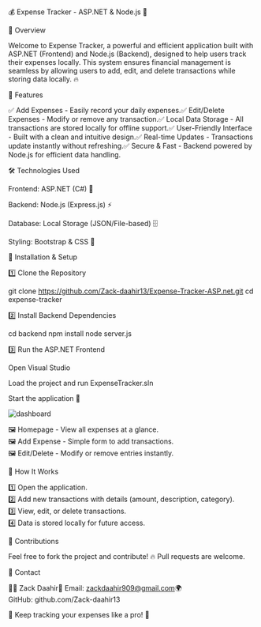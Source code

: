 💰 Expense Tracker - ASP.NET & Node.js 🚀

📌 Overview

Welcome to Expense Tracker, a powerful and efficient application built with ASP.NET (Frontend) and Node.js (Backend), designed to help users track their expenses locally. This system ensures financial management is seamless by allowing users to add, edit, and delete transactions while storing data locally. 🔥

🎯 Features

✅ Add Expenses - Easily record your daily expenses.✅ Edit/Delete Expenses - Modify or remove any transaction.✅ Local Data Storage - All transactions are stored locally for offline support.✅ User-Friendly Interface - Built with a clean and intuitive design.✅ Real-time Updates - Transactions update instantly without refreshing.✅ Secure & Fast - Backend powered by Node.js for efficient data handling.

🛠️ Technologies Used

Frontend: ASP.NET (C#) 🎨

Backend: Node.js (Express.js) ⚡

Database: Local Storage (JSON/File-based) 🗄️

Styling: Bootstrap & CSS 💅

🔧 Installation & Setup

1️⃣ Clone the Repository

git clone https://github.com/Zack-daahir13/Expense-Tracker-ASP.net.git
cd expense-tracker

2️⃣ Install Backend Dependencies

cd backend
npm install
node server.js

3️⃣ Run the ASP.NET Frontend

Open Visual Studio

Load the project and run ExpenseTracker.sln

Start the application 🚀

![dashboard](https://github.com/user-attachments/assets/3f6bad6f-3126-4e9c-8728-559e46bde80d)


🖼️ Homepage - View all expenses at a glance.<br/>
🖼️ Add Expense - Simple form to add transactions. <br/>
🖼️ Edit/Delete - Modify or remove entries instantly. <br/>

🚀 How It Works

1️⃣ Open the application. <br/>
2️⃣ Add new transactions with details (amount, description, category). <br/>
3️⃣ View, edit, or delete transactions. <br/>
4️⃣ Data is stored locally for future access. <br/>

🤝 Contributions

Feel free to fork the project and contribute! 🔥 Pull requests are welcome.

📩 Contact

👨‍💻 Zack Daahir📧 Email: zackdaahir909@gmail.com🌍<br/>
GitHub: github.com/Zack-daahir13

🚀 Keep tracking your expenses like a pro! 💸

